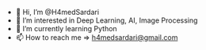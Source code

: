 - 👋 Hi, I’m @H4medSardari
- 👀 I’m interested in Deep Learning, AI, Image Processing
- 🌱 I’m currently learning Python
- 📫 How to reach me => h4medsardari@gmail.com
